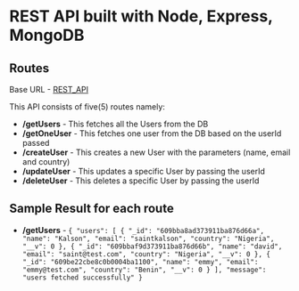# REST API built with Node, Express, MongoDB

## Routes
Base URL - [REST_API](https://restcrudapi.herokuapp.com)

This API consists of five(5) routes namely:

* **/getUsers** - This fetches all the Users from the DB
* **/getOneUser** - This fetches one user from the DB based on the userId passed
* **/createUser** - This creates a new User with the parameters (name, email and country)
* **/updateUser** - This updates a specific User by passing the userId
* **/deleteUser** - This deletes a specific User by passing the userId

## Sample Result for each route

* **/getUsers** - `` {
  "users": [
    {
      "_id": "609bba8ad373911ba876d66a",
      "name": "Kalson",
      "email": "saintkalson",
      "country": "Nigeria",
      "__v": 0
    },
    {
      "_id": "609bbaf9d373911ba876d66b",
      "name": "david",
      "email": "saint@test.com",
      "country": "Nigeria",
      "__v": 0
    },
    {
      "_id": "609be22cbe8c0b0004ba1100",
      "name": "emmy",
      "email": "emmy@test.com",
      "country": "Benin",
      "__v": 0
    }
  ],
  "message": "users fetched successfully"
} ``
